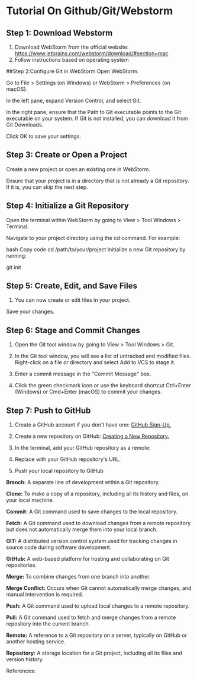 # Tutorial On Github/Git/Webstorm
## Step 1: Download Webstorm
1. Download WebStorm from the official website: https://www.jetbrains.com/webstorm/download/#section=mac
2. Follow instructions based on operating system

##Step 2:Configure Git in WebStorm
Open WebStorm.

Go to File > Settings (on Windows) or WebStorm > Preferences (on macOS).

In the left pane, expand Version Control, and select Git.

In the right pane, ensure that the Path to Git executable points to the Git executable on your system. If Git is not installed, you can download it from Git Downloads.

Click OK to save your settings.

## Step 3: Create or Open a Project
Create a new project or open an existing one in WebStorm.

Ensure that your project is in a directory that is not already a Git repository. If it is, you can skip the next step.

## Step 4: Initialize a Git Repository
Open the terminal within WebStorm by going to View > Tool Windows > Terminal.

Navigate to your project directory using the cd command. For example:

bash
Copy code
cd /path/to/your/project
Initialize a new Git repository by running:


git init
## Step 5: Create, Edit, and Save Files
1. You can now create or edit files in your project.

Save your changes.

## Step 6: Stage and Commit Changes
1. Open the Git tool window by going to View > Tool Windows > Git.

2. In the Git tool window, you will see a list of untracked and modified files. Right-click on a file or directory and select Add to VCS to stage it.

3. Enter a commit message in the "Commit Message" box.

4. Click the green checkmark icon or use the keyboard shortcut Ctrl+Enter (Windows) or Cmd+Enter (macOS) to commit your changes.

## Step 7: Push to GitHub
1. Create a GitHub account if you don't have one: [GitHub Sign-Up.](https://github.com/join)

2. Create a new repository on GitHub: [Creating a New Repository.](https://docs.github.com/en/get-started/quickstart/create-a-repo)

3. In the terminal, add your GitHub repository as a remote:

4. Replace <repository-url> with your GitHub repository's URL.

5. Push your local repository to GitHub



**Branch:** A separate line of development within a Git repository.

**Clone:** To make a copy of a repository, including all its history and files, on your local machine.

**Commit:** A Git command used to save changes to the local repository.

**Fetch:** A Git command used to download changes from a remote repository but does not automatically merge them into your local branch.

**GIT:** A distributed version control system used for tracking changes in source code during software development.

**GitHub:** A web-based platform for hosting and collaborating on Git repositories.

**Merge:** To combine changes from one branch into another.

**Merge Conflict:** Occurs when Git cannot automatically merge changes, and manual intervention is required.

**Push:** A Git command used to upload local changes to a remote repository.

**Pull:** A Git command used to fetch and merge changes from a remote repository into the current branch.

**Remote:** A reference to a Git repository on a server, typically on GitHub or another hosting service.

**Repository:** A storage location for a Git project, including all its files and version history.


References:
